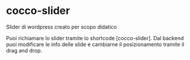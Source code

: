 # cocco-slider
Slider di wordpress creato per scopo didatico

Puoi richiamare lo slider tramite lo shortcode [cocco-slider].
Dal backend puoi modificare le info delle slide e cambiarne il posizionamento tramite il drag and drop.
